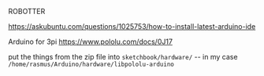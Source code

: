 ROBOTTER

https://askubuntu.com/questions/1025753/how-to-install-latest-arduino-ide

Arduino for 3pi https://www.pololu.com/docs/0J17

put the things from the zip file into `sketchbook/hardware/` -- in my case `/home/rasmus/Arduino/hardware/libpololu-arduino`
